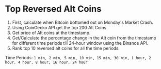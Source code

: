 # Top Reversed Alt Coins

1. First, calculate when Bitcoin bottomed out on Monday's Market Crash.
2. Using CoinGecko API get the top 200 Alt Coins.
3. Get price of Alt coins at the timestamp.
4. Get/Calculate the percentage change in the Alt coin from the timestamp for different time periods till 24-hour window using the Binance API.
5. Rank top 10 reversed alt coins for all the time periods.

Time Periods:
`1 min, 2 min, 5 min, 10 min, 15 min, 30 min, 1 hour, 2 hour, 4 hour, 8 hour, 16 hour, 24 hour`